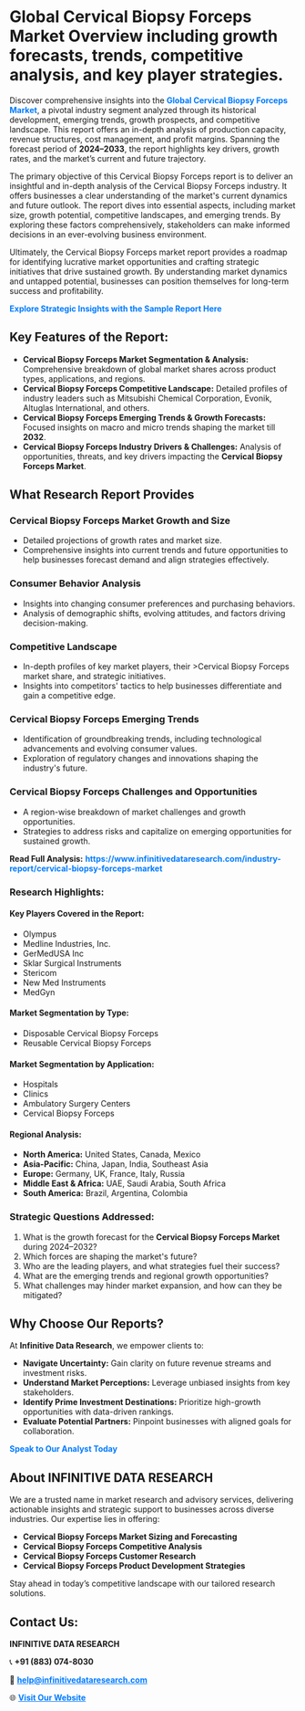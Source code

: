 <h1>Global Cervical Biopsy Forceps Market Overview including growth forecasts, trends, competitive analysis, and key player strategies.</h1>
<p>
Discover comprehensive insights into the 
<a href="https://www.infinitivedataresearch.com/industry-report/cervical-biopsy-forceps-market" rel="dofollow" style="color: #007BFF; text-decoration: none;"><strong>Global Cervical Biopsy Forceps Market</strong></a>, a pivotal industry segment analyzed through its historical development, emerging trends, growth prospects, and competitive landscape. This report offers an in-depth analysis of production capacity, revenue structures, cost management, and profit margins. Spanning the forecast period of <strong>2024–2033</strong>, the report highlights key drivers, growth rates, and the market’s current and future trajectory.
</p>
<p>
The primary objective of this Cervical Biopsy Forceps report is to deliver an insightful and in-depth analysis of the Cervical Biopsy Forceps industry. It offers businesses a clear understanding of the market's current dynamics and future outlook. The report dives into essential aspects, including market size, growth potential, competitive landscapes, and emerging trends. By exploring these factors comprehensively, stakeholders can make informed decisions in an ever-evolving business environment.
</p>
<p>
Ultimately, the Cervical Biopsy Forceps market report provides a roadmap for identifying lucrative market opportunities and crafting strategic initiatives that drive sustained growth. By understanding market dynamics and untapped potential, businesses can position themselves for long-term success and profitability.
</p>
<p>
<a href="https://www.infinitivedataresearch.com/request-sample/reportId=102811" style="color: #007BFF; text-decoration: none;"><strong>Explore Strategic Insights with the Sample Report Here</strong></a>
</p>

<h2>Key Features of the Report:</h2>
<ul>
<li><strong>Cervical Biopsy Forceps Market Segmentation & Analysis:</strong> Comprehensive breakdown of global market shares across product types, applications, and regions.</li>
<li><strong>Cervical Biopsy Forceps Competitive Landscape:</strong> Detailed profiles of industry leaders such as Mitsubishi Chemical Corporation, Evonik, Altuglas International, and others.</li>
<li><strong>Cervical Biopsy Forceps Emerging Trends & Growth Forecasts:</strong> Focused insights on macro and micro trends shaping the market till <strong>2032</strong>.</li>
<li><strong>Cervical Biopsy Forceps Industry Drivers & Challenges:</strong> Analysis of opportunities, threats, and key drivers impacting the <strong>Cervical Biopsy Forceps Market</strong>.</li>
</ul>

<h2>What Research Report Provides</h2>
<h3>Cervical Biopsy Forceps Market Growth and Size</h3>
<ul>
<li>Detailed projections of growth rates and market size.</li>
<li>Comprehensive insights into current trends and future opportunities to help businesses forecast demand and align strategies effectively.</li>
</ul>

<h3>Consumer Behavior Analysis</h3>
<ul>
<li>Insights into changing consumer preferences and purchasing behaviors.</li>
<li>Analysis of demographic shifts, evolving attitudes, and factors driving decision-making.</li>
</ul>

<h3>Competitive Landscape</h3>
<ul>
<li>In-depth profiles of key market players, their >Cervical Biopsy Forceps market share, and strategic initiatives.</li>
<li>Insights into competitors' tactics to help businesses differentiate and gain a competitive edge.</li>
</ul>

<h3>Cervical Biopsy Forceps Emerging Trends</h3>
<ul>
<li>Identification of groundbreaking trends, including technological advancements and evolving consumer values.</li>
<li>Exploration of regulatory changes and innovations shaping the industry's future.</li>
</ul>

<h3>Cervical Biopsy Forceps Challenges and Opportunities</h3>
<ul>
<li>A region-wise breakdown of market challenges and growth opportunities.</li>
<li>Strategies to address risks and capitalize on emerging opportunities for sustained growth.</li>
</ul>
<p><strong>Read Full Analysis:</strong> <a href="https://www.infinitivedataresearch.com/industry-report/cervical-biopsy-forceps-market" rel="dofollow" style="color: #007BFF; text-decoration: none;"><strong>https://www.infinitivedataresearch.com/industry-report/cervical-biopsy-forceps-market</strong></a></p>
<h3>Research Highlights:</h3>
<h4>Key Players Covered in the Report:</h4>
<ul><li>Olympus</li><li>Medline Industries, Inc.</li><li>GerMedUSA Inc</li><li>Sklar Surgical Instruments</li><li>Stericom</li><li>New Med Instruments</li><li>MedGyn</li></ul>
<h4>Market Segmentation by Type:</h4>
<ul><li>Disposable Cervical Biopsy Forceps</li><li>Reusable Cervical Biopsy Forceps</li></ul>
<h4>Market Segmentation by Application:</h4>
<ul><li>Hospitals</li><li>Clinics</li><li>Ambulatory Surgery Centers</li><li>Cervical Biopsy Forceps</li></ul>

<h4>Regional Analysis:</h4>
<ul>
<li><strong>North America:</strong> United States, Canada, Mexico</li>
<li><strong>Asia-Pacific:</strong> China, Japan, India, Southeast Asia</li>
<li><strong>Europe:</strong> Germany, UK, France, Italy, Russia</li>
<li><strong>Middle East & Africa:</strong> UAE, Saudi Arabia, South Africa</li>
<li><strong>South America:</strong> Brazil, Argentina, Colombia</li>
</ul>

<h3>Strategic Questions Addressed:</h3>
<ol>
<li>What is the growth forecast for the <strong>Cervical Biopsy Forceps Market</strong> during 2024–2032?</li>
<li>Which forces are shaping the market's future?</li>
<li>Who are the leading players, and what strategies fuel their success?</li>
<li>What are the emerging trends and regional growth opportunities?</li>
<li>What challenges may hinder market expansion, and how can they be mitigated?</li>
</ol>

<h2>Why Choose Our Reports?</h2>
<p>At <strong>Infinitive Data Research</strong>, we empower clients to:</p>
<ul>
<li><strong>Navigate Uncertainty:</strong> Gain clarity on future revenue streams and investment risks.</li>
<li><strong>Understand Market Perceptions:</strong> Leverage unbiased insights from key stakeholders.</li>
<li><strong>Identify Prime Investment Destinations:</strong> Prioritize high-growth opportunities with data-driven rankings.</li>
<li><strong>Evaluate Potential Partners:</strong> Pinpoint businesses with aligned goals for collaboration.</li>
</ul>
<p><a href="https://www.infinitivedataresearch.com/industry-report/cervical-biopsy-forceps-market" rel="dofollow" style="color: #007BFF; text-decoration: none;"><strong>Speak to Our Analyst Today</strong></a></p>

<h2>About INFINITIVE DATA RESEARCH</h2>
<p>We are a trusted name in market research and advisory services, delivering actionable insights and strategic support to businesses across diverse industries. Our expertise lies in offering:</p>
<ul>
<li><strong>Cervical Biopsy Forceps Market Sizing and Forecasting</strong></li>
<li><strong>Cervical Biopsy Forceps Competitive Analysis</strong></li>
<li><strong>Cervical Biopsy Forceps Customer Research</strong></li>
<li><strong>Cervical Biopsy Forceps Product Development Strategies</strong></li>
</ul>
<p>Stay ahead in today’s competitive landscape with our tailored research solutions.</p>

<h2>Contact Us:</h2>
<p><strong>INFINITIVE DATA RESEARCH</strong></p>
<p>📞 <strong>+91 (883) 074-8030</strong></p>
<p>📧 <strong><a href="mailto:help@infinitivedataresearch.com" style="color: #007BFF;">help@infinitivedataresearch.com</a></strong></p>
<p>🌐 <strong><a href="https://www.infinitivedataresearch.com" rel="dofollow" style="color: #007BFF;">Visit Our Website</a></strong></p>